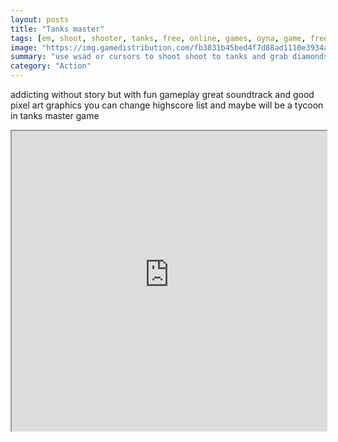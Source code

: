 ```yaml
---
layout: posts
title: "Tanks master"
tags: [em, shoot, shooter, tanks, free, online, games, oyna, game, free, games, play, play, games]
image: "https://img.gamedistribution.com/fb3831b45bed4f7d88ad1110e3934a1c.jpg"
summary: "use wsad or cursors to shoot shoot to tanks and grab diamonds  free online games oyna game free games play play games"
category: "Action"
---
```


addicting without story but with fun gameplay great soundtrack and good pixel art graphics you can change highscore list and maybe will be a tycoon in tanks master game

<iframe width="100%" height="480px;" src="https://html5.gamedistribution.com/fb3831b45bed4f7d88ad1110e3934a1c/"></iframe>